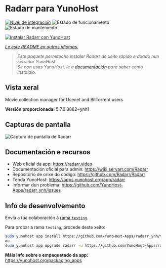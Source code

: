 <!--
NOTA: Este README foi creado automáticamente por <https://github.com/YunoHost/apps/tree/master/tools/readme_generator>
NON debe editarse manualmente.
-->

# Radarr para YunoHost

[![Nivel de integración](https://dash.yunohost.org/integration/radarr.svg)](https://ci-apps.yunohost.org/ci/apps/radarr/) ![Estado de funcionamento](https://ci-apps.yunohost.org/ci/badges/radarr.status.svg) ![Estado de mantemento](https://ci-apps.yunohost.org/ci/badges/radarr.maintain.svg)

[![Instalar Radarr con YunoHost](https://install-app.yunohost.org/install-with-yunohost.svg)](https://install-app.yunohost.org/?app=radarr)

*[Le este README en outros idiomas.](./ALL_README.md)*

> *Este paquete permíteche instalar Radarr de xeito rápido e doado nun servidor YunoHost.*  
> *Se non usas YunoHost, le a [documentación](https://yunohost.org/install) para saber como instalalo.*

## Vista xeral

Movie collection manager for Usenet and BitTorrent users

**Versión proporcionada:** 5.7.0.8882~ynh1

## Capturas de pantalla

![Captura de pantalla de Radarr](./doc/screenshots/screenshot.jpg)

## Documentación e recursos

- Web oficial da app: <https://radarr.video>
- Documentación oficial para admin: <https://wiki.servarr.com/Radarr>
- Repositorio de orixe do código: <https://github.com/Radarr/Radarr>
- Tenda YunoHost: <https://apps.yunohost.org/app/radarr>
- Informar dun problema: <https://github.com/YunoHost-Apps/radarr_ynh/issues>

## Info de desenvolvemento

Envía a túa colaboración á [rama `testing`](https://github.com/YunoHost-Apps/radarr_ynh/tree/testing).

Para probar a rama `testing`, procede deste xeito:

```bash
sudo yunohost app install https://github.com/YunoHost-Apps/radarr_ynh/tree/testing --debug
ou
sudo yunohost app upgrade radarr -u https://github.com/YunoHost-Apps/radarr_ynh/tree/testing --debug
```

**Máis info sobre o empaquetado da app:** <https://yunohost.org/packaging_apps>
